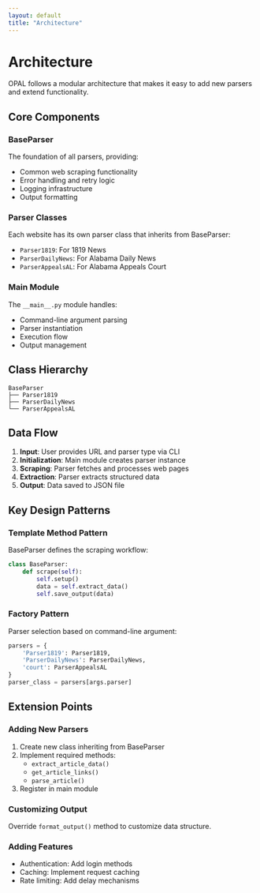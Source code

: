 ```yaml
---
layout: default
title: "Architecture"
---
```


# Architecture

OPAL follows a modular architecture that makes it easy to add new parsers and extend functionality.

## Core Components

### BaseParser

The foundation of all parsers, providing:
- Common web scraping functionality
- Error handling and retry logic
- Logging infrastructure
- Output formatting

### Parser Classes

Each website has its own parser class that inherits from BaseParser:
- `Parser1819`: For 1819 News
- `ParserDailyNews`: For Alabama Daily News
- `ParserAppealsAL`: For Alabama Appeals Court

### Main Module

The `__main__.py` module handles:
- Command-line argument parsing
- Parser instantiation
- Execution flow
- Output management

## Class Hierarchy

```
BaseParser
├── Parser1819
├── ParserDailyNews
└── ParserAppealsAL
```

## Data Flow

1. **Input**: User provides URL and parser type via CLI
2. **Initialization**: Main module creates parser instance
3. **Scraping**: Parser fetches and processes web pages
4. **Extraction**: Parser extracts structured data
5. **Output**: Data saved to JSON file

## Key Design Patterns

### Template Method Pattern

BaseParser defines the scraping workflow:
```python
class BaseParser:
    def scrape(self):
        self.setup()
        data = self.extract_data()
        self.save_output(data)
```

### Factory Pattern

Parser selection based on command-line argument:
```python
parsers = {
    'Parser1819': Parser1819,
    'ParserDailyNews': ParserDailyNews,
    'court': ParserAppealsAL
}
parser_class = parsers[args.parser]
```

## Extension Points

### Adding New Parsers

1. Create new class inheriting from BaseParser
2. Implement required methods:
   - `extract_article_data()`
   - `get_article_links()`
   - `parse_article()`
3. Register in main module

### Customizing Output

Override `format_output()` method to customize data structure.

### Adding Features

- Authentication: Add login methods
- Caching: Implement request caching
- Rate limiting: Add delay mechanisms
